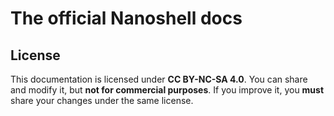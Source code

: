 # The official Nanoshell docs
## License
This documentation is licensed under **CC BY-NC-SA 4.0**. You can share and modify it, but **not for commercial purposes**. If you improve it, you **must** share your changes under the same license.

